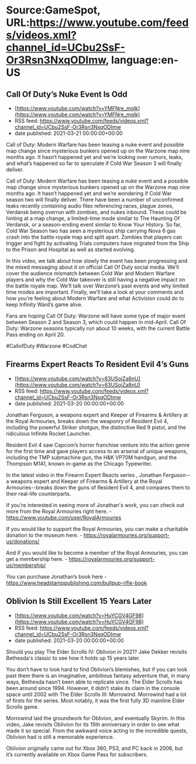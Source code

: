 # Source:GameSpot, URL:https://www.youtube.com/feeds/videos.xml?channel_id=UCbu2SsF-Or3Rsn3NxqODImw, language:en-US

## Call Of Duty’s Nuke Event Is Odd
 - [https://www.youtube.com/watch?v=YMFNre_mqlk](https://www.youtube.com/watch?v=YMFNre_mqlk)
 - RSS feed: https://www.youtube.com/feeds/videos.xml?channel_id=UCbu2SsF-Or3Rsn3NxqODImw
 - date published: 2021-03-21 00:00:00+00:00

Call of Duty: Modern Warfare has been teasing a nuke event and possible map change since mysterious bunkers opened up on the Warzone map nine months ago. It hasn’t happened yet and we’re looking over rumors, leaks, and what’s happened so far to speculate if Cold War Season 3 will finally deliver. 

Call of Duty: Modern Warfare has been teasing a nuke event and a possible map change since mysterious bunkers opened up on the Warzone map nine months ago. It hasn’t happened yet and we’re wondering if Cold War season two will finally deliver. There have been a number of unconfirmed leaks recently containing audio files referencing races, plague zones, Verdansk being overrun with zombies, and nukes inbound. These could be hinting at a map change, a limited-time mode similar to The Haunting Of Verdansk, or a season-ending event similar to Know Your History. So far, Cold War Season two has seen a mysterious ship carrying Nova 6 gas crash into the battle royale map and split apart. Zombies that players can trigger and fight by activating Trials computers have migrated from the Ship to the Prison and Hospital as well as started evolving. 

In this video, we talk about how slowly the event has been progressing and the mixed messaging about it on official Call Of Duty social media. We’ll cover the audience mismatch between Cold War and Modern Warfare players and why the Cold War takeover is still having a negative impact on the battle royale map. We’ll talk over Warzone’s past events and why limited time modes are important. Finally, we’ll take a look at your comments and how you’re feeling about Modern Warfare and what Activision could do to keep Infinity Ward’s game alive. 

Fans are hoping Call Of Duty: Warzone will have some type of major event between Season 2 and Season 3, which could happen in mid-April. Call Of Duty: Warzone seasons typically run about 10 weeks, with the current Battle Pass ending on April 20.

#CallofDuty #Warzone #CodChat

## Firearms Expert Reacts To Resident Evil 4’s Guns
 - [https://www.youtube.com/watch?v=63USojZa8nU](https://www.youtube.com/watch?v=63USojZa8nU)
 - RSS feed: https://www.youtube.com/feeds/videos.xml?channel_id=UCbu2SsF-Or3Rsn3NxqODImw
 - date published: 2021-03-20 00:00:00+00:00

Jonathan Ferguson, a weapons expert and Keeper of Firearms & Artillery at the Royal Armouries, breaks down the weaponry of Resident Evil 4, including the powerful Striker shotgun, the distinctive Red 9 pistol, and the ridiculous Infinite Rocket Launcher.

Resident Evil 4 saw Capcom’s horror franchise venture into the action genre for the first time and gave players access to an arsenal of unique weapons, including the TMP submachine gun, the H&K VP70M handgun, and the Thompson M1A1, known in-game as the Chicago Typewriter.

In the latest video in the Firearm Expert Reacts series , Jonathan Ferguson--a weapons expert and Keeper of Firearms & Artillery at the Royal Armouries--breaks down the guns of Resident Evil 4, and compares them to their real-life counterparts.

If you're interested in seeing more of Jonathan's work, you can check out more from the Royal Armouries right here. - https://www.youtube.com/user/RoyalArmouries

If you would like to support the Royal Armouries, you can make a charitable donation to the museum here. - https://royalarmouries.org/support-us/donations/

And if you would like to become a member of the Royal Armouries, you can get a membership here. - https://royalarmouries.org/support-us/membership/

You can purchase Jonathan’s book here - https://www.headstamppublishing.com/bullpup-rifle-book

## Oblivion Is Still Excellent 15 Years Later
 - [https://www.youtube.com/watch?v=HuYCGV4GF98](https://www.youtube.com/watch?v=HuYCGV4GF98)
 - RSS feed: https://www.youtube.com/feeds/videos.xml?channel_id=UCbu2SsF-Or3Rsn3NxqODImw
 - date published: 2021-03-20 00:00:00+00:00

Should you play The Elder Scrolls IV: Oblivion in 2021? Jake Dekker revisits Bethesda's classic to see how it holds up 15 years later. 

You don’t have to look hard to find Oblivion’s blemishes, but if you can look past them there is an imaginative, ambitious fantasy adventure that, in many ways, Bethesda hasn’t been able to replicate since. The Elder Scrolls has been around since 1994. However, it didn’t stake its claim in the console space until 2002 with The Elder Scrolls III: Morrowind. Morrowind had a lot of firsts for the series. Most notably, it was the first fully 3D mainline Elder Scrolls game.

Morrowind laid the groundwork for Oblivion, and eventually Skyrim. In this video, Jake revisits Oblivion for its 15th anniversary in order to see what made it so special. From the awkward voice acting to the incredible quests, Oblivion had is still a memorable experience.

Oblivion originally came out for Xbox 360, PS3, and PC back in 2006, but it’s currently available on Xbox Game Pass for subscribers.

